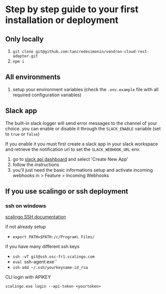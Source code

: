# Step by step guide to your first installation or deployment

## Only locally

1. `git clone git@github.com:tancredesimonin/vendron-cloud-rest-adapter.git`
2. `npm i`

## All environments

1. setup your environment variables (check the `.env.example` file with all required configuration variables)

## Slack app

The built-in slack logger will send error messages to the channel of your choice.
you can enable or disable it through the `SLACK_ENABLE` variable (set to `true` or `false`)

If you enable it you must first create a slack app in your slack workspace and retrieve the notification url to set the `SLACK_WEBHOOK_URL` env.

1. go to [slack api dashboard](https://api.slack.com/apps) and select 'Create New App'
2. follow the instructions
3. you'll just need the basic informations setup and activate incoming webhooks in > Feature > Incoming Webhooks

## If you use scalingo or ssh deployment

### ssh on windows

[scalingo SSH documentation](https://doc.scalingo.com/platform/getting-started/setup-ssh-windows)

if not already setup

- `export PATH=$PATH:/c/Program\ Files/`

if you have many different ssh keys

- `ssh -vT git@ssh.osc-fr1.scalingo.com`
- `eval `ssh-agent.exe``
- `ssh-add ~/.ssh/yourkeyname-id_rsa`

CLI login with APIKEY

```
scalingo.exe login --api-token <yourtoken>
```

### 